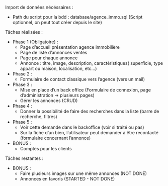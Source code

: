 Import de données nécéssaires :
  - Path du script pour la bdd : database/agence_immo.sql (Script optionnel, on peut tout créer depuis le site)


Tâches réalisées :
  - Phase 1 (Obligatoire) :
    - Page d’accueil présentation agence immobilière
    - Page de liste d’annonces ventes
    - Page pour chaque annonce
    - Annonce : titre, image, description, caractéristiques( superficie, type appart ou maison, localisation, etc…)
  - Phase 2 :
    - Formulaire de contact classique vers l’agence (vers un mail)
  - Phase 3 : 
    - Mise en place d’un back office (Formulaire de connexion, page d’administration -> plusieurs pages)
    - Gérer les annonces (CRUD)
  - Phase 4 : 
    - Donner la possibilité de faire des recherches dans la liste (barre de recherche, filtres)
  - Phase 5 : 
    - Voir cette demande dans le backoffice (voir si traité ou pas)
    - Sur la fiche d’un bien, l’utilisateur peut demander à être recontacté (formulaire concernant l’annonce)
  - BONUS :
    - Comptes pour les clients
    


Tâches restantes :
  - BONUS :
    - Faire plusieurs images sur une même annonces (NOT DONE)
    - Annonces en favoris (STARTED - NOT DONE)
